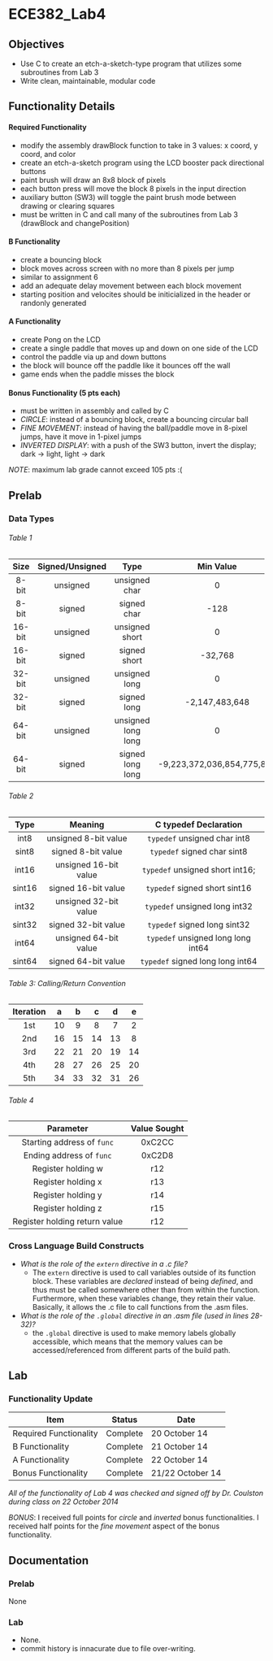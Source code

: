 ECE382_Lab4
===========
## Objectives
* Use C to create an etch-a-sketch-type program that utilizes some subroutines from Lab 3
* Write clean, maintainable, modular code

## Functionality Details
#### Required Functionality
* modify the assembly drawBlock function to take in 3 values: x coord, y coord, and color
* create an etch-a-sketch program using the LCD booster pack directional buttons
* paint brush will draw an 8x8 block of pixels
* each button press will move the block 8 pixels in the input direction
* auxiliary button (SW3) will toggle the paint brush mode between drawing or clearing squares
* must be written in C and call many of the subroutines from Lab 3 (drawBlock and changePosition)

#### B Functionality
* create a bouncing block
* block moves across screen with no more than 8 pixels per jump
* similar to assignment 6
* add an adequate delay movement between each block movement
* starting position and velocites should be initicialized in the header or randonly generated

#### A Functionality
* create Pong on the LCD
* create a single paddle that moves up and down on one side of the LCD
* control the paddle via up and down buttons
* the block will bounce off the paddle like it bounces off the wall
* game ends when the paddle misses the block

#### Bonus Functionality (5 pts each)
* must be written in assembly and called by C
* *CIRCLE*: instead of a bouncing block, create a bouncing circular ball
* *FINE MOVEMENT*: instead of having the ball/paddle move in 8-pixel jumps, have it move in 1-pixel jumps
* *INVERTED DISPLAY*: with a push of the SW3 button, invert the display; dark -> light, light -> dark

*NOTE*: maximum lab grade cannot exceed 105 pts :(

## Prelab
### Data Types
###### Table 1
| Size | Signed/Unsigned | Type | Min Value | Max Value |
|:-: | :-: | :-: | :-: | :-: |
| 8-bit | unsigned | unsigned char | 0 | 255 |
| 8-bit | signed | signed char | -128 | 127 |
| 16-bit | unsigned | unsigned short | 0 | 65,535 | 
| 16-bit | signed | signed short | -32,768  | 32,767 |
| 32-bit | unsigned | unsigned long  | 0 | 4,294,967,295 |   
| 32-bit | signed | signed long | -2,147,483,648 | 2,147,483,647 |  
| 64-bit | unsigned | unsigned long long | 0 | 18,446,744,073,709,551,615 |
| 64-bit | signed | signed long long | -9,223,372,036,854,775,808 | 9,223,372,036,854,775,807 |

###### Table 2
| Type | Meaning | C typedef Declaration |
|:-:|:-:|:-:|
| int8 | unsigned 8-bit value | `typedef` unsigned char int8 |
| sint8 | signed 8-bit value | `typedef` signed char sint8 |
| int16 | unsigned 16-bit value | `typedef` unsigned short int16; |
| sint16 | signed 16-bit value | `typedef` signed short sint16 |
| int32 | unsigned 32-bit value | `typedef` unsigned long int32  |
| sint32 | signed 32-bit value | `typedef` signed long sint32 |
| int64 | unsigned 64-bit value | `typedef` unsigned long long int64 |
| sint64 | signed 64-bit value | `typedef` signed long long int64 |

###### Table 3: Calling/Return Convention
| Iteration | a | b | c | d | e |
|:-:|:-:|:-:|:-:|:-:|:-:|
| 1st | 10 | 9 | 8 | 7 | 2 |
| 2nd | 16 | 15 | 14  | 13 | 8 |
| 3rd | 22 | 21 | 20 | 19 | 14 |
| 4th | 28 | 27 | 26 | 25 | 20 |
| 5th | 34 | 33 | 32 | 31 | 26 |

###### Table 4
| Parameter | Value Sought |
|:-:|:-:|
| Starting address of `func` | 0xC2CC  |
| Ending address of `func` | 0xC2D8 |
| Register holding w | r12  |
| Register holding x | r13  |
| Register holding y | r14  |
| Register holding z | r15  |
| Register holding return value | r12 |

### Cross Language Build Constructs
* *What is the role of the `extern` directive in a .c file?*
  * The `extern` directive is used to call variables outside of its function block. These variables are *declared* instead of being *defined*, and thus must be called somewhere other than from within the function. Furthermore, when these variables change, they retain their value. Basically, it allows the .c file to call functions from the .asm files.
* *What is the role of the `.global` directive in an .asm file (used in lines 28-32)?*
  * the `.global` directive is used to make memory labels globally accessible, which means that the memory values can be accessed/referenced from different parts of the build path.

## Lab

### Functionality Update
| Item | Status | Date |
|-------|-------|-------|
| Required Functionality | Complete | 20 October 14 |
| B Functionality | Complete | 21 October 14 |
| A Functionality | Complete | 22 October 14 |
| Bonus Functionality | Complete | 21/22 October 14 |

*All of the functionality of Lab 4 was checked and signed off by Dr. Coulston during class on 22 October 2014*

*BONUS*: I received full points for *circle* and *inverted* bonus functionalities. I received half points for the *fine movement* aspect of the bonus functionality.


## Documentation
### Prelab
None
### Lab
* None.
* commit history is innacurate due to file over-writing.

